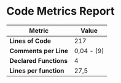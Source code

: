 # Code Metrics Report

| Metric                          | Value       |
|---------------------------------|-------------|
| **Lines of Code**               | 217         |
| **Comments per Line**           | 0,04 - (9)  |
| **Declared Functions**          | 4           |
| **Lines per function**          | 27,5        |


